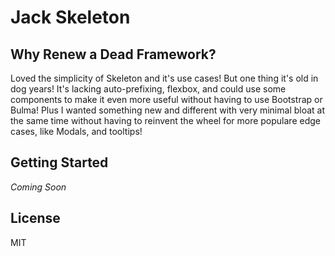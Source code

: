 # Jack Skeleton

## Why Renew a Dead Framework?

Loved the simplicity of Skeleton and it's use cases! But one thing it's old in dog years! It's lacking auto-prefixing, flexbox, and could use some components to make it even more useful without having to use Bootstrap or Bulma! Plus I wanted something new and different with very minimal bloat at the same time without having to reinvent the wheel for more populare edge cases, like Modals, and tooltips!

## Getting Started
*Coming Soon*

## License

MIT
